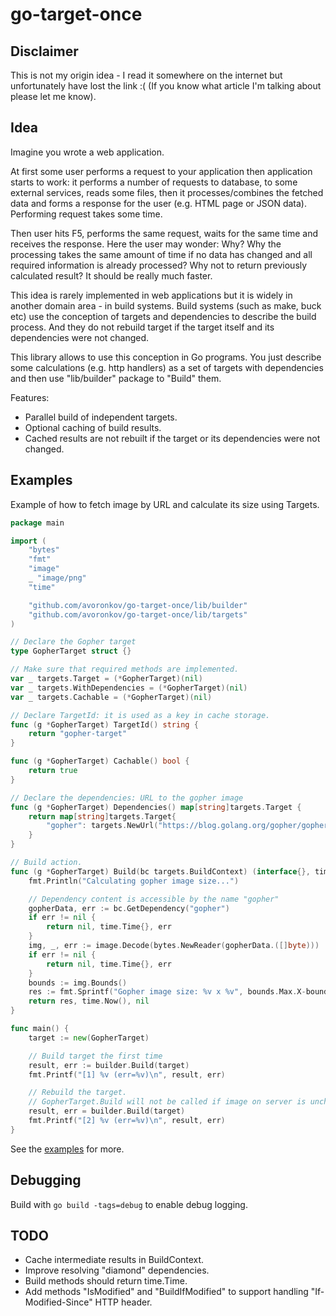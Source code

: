 # go-target-once

## Disclaimer

This is not my origin idea - I read it somewhere on the internet but unfortunately have lost the link :(
(If you know what article I'm talking about please let me know).

## Idea

Imagine you wrote a web application.

At first some user performs a request to your application then application starts to work:
it performs a number of requests to database, to some external services, reads some files,
then it processes/combines the fetched data and forms a response for the user (e.g. HTML page or JSON data).
Performing request takes some time.

Then user hits F5, performs the same request, waits for the same time and receives the response.
Here the user may wonder: Why?
Why the processing takes the same amount of time if no data has changed and all required information is already processed?
Why not to return previously calculated result? It should be really much faster.

This idea is rarely implemented in web applications but it is widely in another domain area - in build systems.
Build systems (such as make, buck etc) use the conception of targets and dependencies to describe the build process.
And they do not rebuild target if the target itself and its dependencies were not changed.

This library allows to use this conception in Go programs.
You just describe some calculations (e.g. http handlers) as a set of targets with dependencies
and then use "lib/builder" package to "Build" them.

Features:

- Parallel build of independent targets.
- Optional caching of build results.
- Cached results are not rebuilt if the target or its dependencies were not changed.

## Examples

Example of how to fetch image by URL and calculate its size using Targets.

```Go
package main

import (
	"bytes"
	"fmt"
	"image"
	_ "image/png"
	"time"

	"github.com/avoronkov/go-target-once/lib/builder"
	"github.com/avoronkov/go-target-once/lib/targets"
)

// Declare the Gopher target
type GopherTarget struct {}

// Make sure that required methods are implemented.
var _ targets.Target = (*GopherTarget)(nil)
var _ targets.WithDependencies = (*GopherTarget)(nil)
var _ targets.Cachable = (*GopherTarget)(nil)

// Declare TargetId: it is used as a key in cache storage.
func (g *GopherTarget) TargetId() string {
	return "gopher-target"
}

func (g *GopherTarget) Cachable() bool {
	return true
}

// Declare the dependencies: URL to the gopher image
func (g *GopherTarget) Dependencies() map[string]targets.Target {
	return map[string]targets.Target{
		"gopher": targets.NewUrl("https://blog.golang.org/gopher/gopher.png"),
	}
}

// Build action.
func (g *GopherTarget) Build(bc targets.BuildContext) (interface{}, time.Time, error) {
	fmt.Println("Calculating gopher image size...")

	// Dependency content is accessible by the name "gopher"
	gopherData, err := bc.GetDependency("gopher")
	if err != nil {
		return nil, time.Time{}, err
	}
	img, _, err := image.Decode(bytes.NewReader(gopherData.([]byte)))
	if err != nil {
		return nil, time.Time{}, err
	}
	bounds := img.Bounds()
	res := fmt.Sprintf("Gopher image size: %v x %v", bounds.Max.X-bounds.Min.X, bounds.Max.Y-bounds.Min.Y)
	return res, time.Now(), nil
}

func main() {
	target := new(GopherTarget)

	// Build target the first time
	result, err := builder.Build(target)
	fmt.Printf("[1] %v (err=%v)\n", result, err)

	// Rebuild the target.
	// GopherTarget.Build will not be called if image on server is unchanged.
	result, err = builder.Build(target)
	fmt.Printf("[2] %v (err=%v)\n", result, err)
}
```

See the [examples](examples/) for more.

## Debugging

Build with `go build -tags=debug` to enable debug logging.

## TODO

- Cache intermediate results in BuildContext.
- Improve resolving "diamond" dependencies.
- Build methods should return time.Time.
- Add methods "IsModified" and "BuildIfModified" to support handling "If-Modified-Since" HTTP header.
